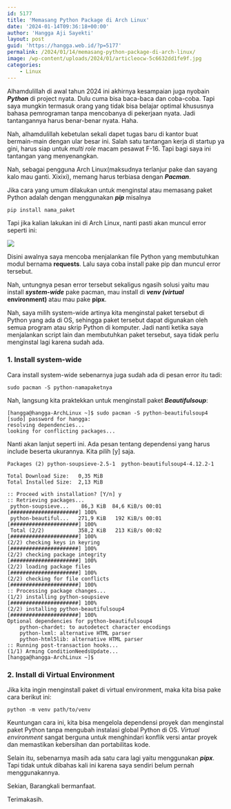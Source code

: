 ```yaml
---
id: 5177
title: 'Memasang Python Package di Arch Linux'
date: '2024-01-14T09:36:18+00:00'
author: 'Hangga Aji Sayekti'
layout: post
guid: 'https://hangga.web.id/?p=5177'
permalink: /2024/01/14/memasang-python-package-di-arch-linux/
image: /wp-content/uploads/2024/01/articleocw-5c6632dd1fe9f.jpg
categories:
    - Linux
---
```


Alhamdulillah di awal tahun 2024 ini akhirnya kesampaian juga nyobain ***Python*** di project nyata. Dulu cuma bisa baca-baca dan coba-coba. Tapi saya mungkin termasuk orang yang tidak bisa belajar optimal khususnya bahasa pemrograman tanpa mencobanya di pekerjaan nyata. Jadi tantangannya harus benar-benar nyata. Haha.

Nah, alhamdulillah kebetulan sekali dapet tugas baru di kantor buat bermain-main dengan ular besar ini. Salah satu tantangan kerja di startup ya gini, harus siap untuk *multi role* macam pesawat F-16. Tapi bagi saya ini tantangan yang menyenangkan.

Nah, sebagai pengguna Arch Linux(maksudnya terlanjur pake dan sayang kalo mau ganti. Xixixi), memang harus terbiasa dengan ***Pacman***.

Jika cara yang umum dilakukan untuk menginstal atau memasang paket Python adalah dengan menggunakan ***pip*** misalnya

```
pip install nama_paket
```

Tapi jika kalian lakukan ini di Arch Linux, nanti pasti akan muncul error seperti ini:

![](https://hangga.web.id/wp-content/uploads/2024/01/must-using-pacman.png)

Disini awalnya saya mencoba menjalankan file Python yang membutuhkan modul bernama **requests**. Lalu saya coba install pake pip dan muncul error tersebut.

Nah, untungnya pesan error tersebut sekaligus ngasih solusi yaitu mau install ***system-wide*** pake pacman, mau install di ***venv (virtual* environment)** atau mau pake **pipx**.

Nah, saya milih system-wide artinya kita menginstal paket tersebut di Python yang ada di OS, sehingga paket tersebut dapat digunakan oleh semua program atau skrip Python di komputer. Jadi nanti ketika saya menjalankan script lain dan membutuhkan paket tersebut, saya tidak perlu menginstal lagi karena sudah ada.

### 1. Install system-wide

Cara install system-wide sebenarnya juga sudah ada di pesan error itu tadi:

```
sudo pacman -S python-namapaketnya
```

Nah, langsung kita praktekkan untuk menginstall paket ***Beautifulsoup***:

```
[hangga@hangga-ArchLinux ~]$ sudo pacman -S python-beautifulsoup4
[sudo] password for hangga: 
resolving dependencies...
looking for conflicting packages...

```

Nanti akan lanjut seperti ini. Ada pesan tentang dependensi yang harus include beserta ukurannya. Kita pilih \[y\] saja.

```
Packages (2) python-soupsieve-2.5-1  python-beautifulsoup4-4.12.2-1

Total Download Size:   0,35 MiB
Total Installed Size:  2,13 MiB

:: Proceed with installation? [Y/n] y
:: Retrieving packages...
 python-soupsieve...    86,3 KiB  84,6 KiB/s 00:01 [######################] 100%
 python-beautiful...   271,9 KiB   192 KiB/s 00:01 [######################] 100%
 Total (2/2)           358,2 KiB   213 KiB/s 00:02 [######################] 100%
(2/2) checking keys in keyring                     [######################] 100%
(2/2) checking package integrity                   [######################] 100%
(2/2) loading package files                        [######################] 100%
(2/2) checking for file conflicts                  [######################] 100%
:: Processing package changes...
(1/2) installing python-soupsieve                  [######################] 100%
(2/2) installing python-beautifulsoup4             [######################] 100%
Optional dependencies for python-beautifulsoup4
    python-chardet: to autodetect character encodings
    python-lxml: alternative HTML parser
    python-html5lib: alternative HTML parser
:: Running post-transaction hooks...
(1/1) Arming ConditionNeedsUpdate...
[hangga@hangga-ArchLinux ~]$ 

```

### 2. Install di Virtual Environment

Jika kita ingin menginstall paket di virtual environment, maka kita bisa pake cara berikut ini:

```
python -m venv path/to/venv
```

Keuntungan cara ini, kita bisa mengelola dependensi proyek dan menginstal paket Python tanpa mengubah instalasi global Python di OS. *Virtual environment* sangat berguna untuk menghindari konflik versi antar proyek dan memastikan kebersihan dan portabilitas kode.

Selain itu, sebenarnya masih ada satu cara lagi yaitu menggunakan ***pipx***. Tapi tidak untuk dibahas kali ini karena saya sendiri belum pernah menggunakannya.

Sekian, Barangkali bermanfaat.

Terimakasih.